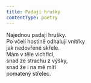 ```yaml
---
title: Padají hrušky
contentType: poetry
---
```


<section>

Najednou padají hrušky.  
Po včelí hostině odhalují vnitřky  
jak nedovřené skřele.  
Mám v těle vichřici,  
snad ze strachu z výšky,  
snad že i na mě míří  
pomatený střelec.

</section>
